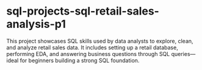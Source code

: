 # sql-projects-sql-retail-sales-analysis-p1
This project showcases SQL skills used by data analysts to explore, clean, and analyze retail sales data. It includes setting up a retail database, performing EDA, and answering business questions through SQL queries—ideal for beginners building a strong SQL foundation.
